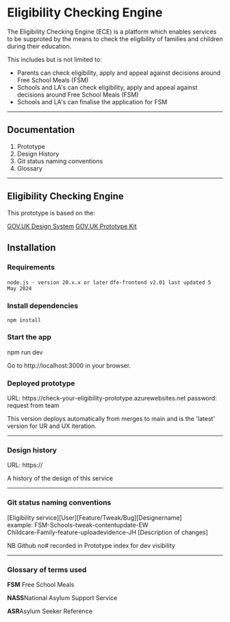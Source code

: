 <h1>Eligibility Checking Engine</h1>

The Eligibility Checking Engine (ECE) is a platform which enables services to be supproted by the means to check the eligibility of families and children during their education.

This includes but is not limited to:
- Parents can check eligibility, apply and appeal against decisions around Free School Meals (FSM)
- Schools and LA's can check eligibility, apply and appeal against decisions around Free School Meals (FSM)
- Schools and LA's can finalise the application for FSM

---------------------------------------------------------------------------------

<h2>Documentation</h2>
<ol>
  <li>
    Prototype
  </li>
   <li>
    Design History
  </li>
  <li>
    Git status naming conventions
  </li>
  <li>
    Glossary
  </li>
</ol>

---------------------------------------------------------------------------------

<h2>Eligibility Checking Engine</h2>
This prototype is based on the:

<a href="https://design-system.service.gov.uk/components/">GOV.UK Design System</a>
<a href="https://design-system.service.gov.uk/components/">GOV.UK Prototype Kit</a>

<h2>Installation</h2>

<h3>Requirements</h3>
<code>node.js - version 20.x.x or later</code>
<code>dfe-frontend v2.01 last updated 5 May 2024</code>

<h3>Install dependencies</h3>
<code>npm install</code>

<h3>Start the app</h3>
npm run dev

Go to http://localhost:3000 in your browser.

<h3>Deployed prototype</h3>
URL: https://check-your-eligibility-prototype.azurewebsites.net
password: request from team

This version deploys automatically from merges to main and is the 'latest' version for UR and UX iteration.

---------------------------------------------------------------------------------

<h3>Design history</h3>
URL: https://

A history of the design of this service

---------------------------------------------------------------------------------
<h3>Git status naming conventions</h3>

[Eligibility service][User][Feature/Tweak/Bug][Designername]
<br>
example:
FSM-Schools-tweak-contentupdate-EW
<br>Childcare-Family-feature-uploadevidence-JH
[Description of changes]

NB Github no# recorded in Prototype index for dev visibility

---------------------------------------------------------------------------------

<h3>Glossary of terms used</h3>

<p><b>FSM</b> Free School Meals</p>
<p><b>NASS</b>National Asylum Support Service</p>
<p><b>ASR</b>Asylum Seeker Reference</p>

